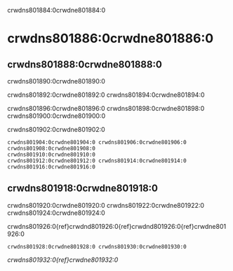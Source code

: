 crwdns801884:0crwdne801884:0
# crwdns801886:0crwdne801886:0

## crwdns801888:0crwdne801888:0
crwdns801890:0crwdne801890:0

crwdns801892:0crwdne801892:0 crwdns801894:0crwdne801894:0

crwdns801896:0crwdne801896:0 crwdns801898:0crwdne801898:0 crwdns801900:0crwdne801900:0

crwdns801902:0crwdne801902:0

```{figure} ../figures/human-rights.jpg
crwdns801904:0crwdne801904:0 crwdns801906:0crwdne801906:0 crwdns801908:0crwdne801908:0
crwdns801910:0crwdne801910:0
crwdns801912:0crwdne801912:0 crwdns801914:0crwdne801914:0 crwdns801916:0crwdne801916:0
```

## crwdns801918:0crwdne801918:0

crwdns801920:0crwdne801920:0 crwdns801922:0crwdne801922:0 crwdns801924:0crwdne801924:0

crwdns801926:0{ref}crwdnd801926:0{ref}crwdnd801926:0{ref}crwdne801926:0

```{attention}
crwdns801928:0crwdne801928:0 crwdns801930:0crwdne801930:0
```
*crwdns801932:0{ref}crwdne801932:0*
